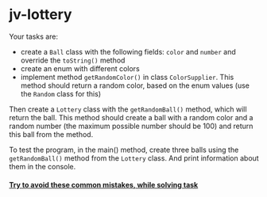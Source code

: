 # jv-lottery



Your tasks are:
- create a `Ball` class with the following fields: `color` and `number` and override the `toString()` method
- create an enum with different colors
- implement method `getRandomColor()` in class `ColorSupplier`. 
This method should return a random color, based on the enum values (use the `Random` class for this) 

Then create a `Lottery` class with the `getRandomBall()` method, which will return the ball.
This method should create a ball with a random color and a random number (the maximum possible number should be 100) and return this ball from the method.

To test the program, in the main() method, create three balls using the `getRandomBall()` method from the `Lottery` class.
And print information about them in the console.

#### [Try to avoid these common mistakes, while solving task](./checklist.md)
